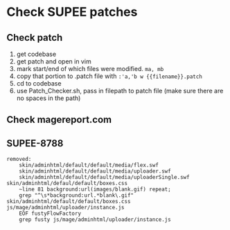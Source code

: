 # Check SUPEE patches
## Check patch
1. get codebase
2. get patch and open in vim
3. mark start/end of which files were modified. `ma, mb`
4. copy that portion to .patch file with `:'a,'b w {{filename}}.patch`
5. cd to codebase
6. use Patch_Checker.sh, pass in filepath to patch file (make sure there are no spaces in the path)

## Check magereport.com 

## SUPEE-8788
	removed:
		skin/adminhtml/default/default/media/flex.swf
		skin/adminhtml/default/default/media/uploader.swf
		skin/adminhtml/default/default/media/uploaderSingle.swf
	skin/adminhtml/defaul/default/boxes.css
		~line 81 background:url(images/blank.gif) repeat;
		grep "^\s*background:url.*blank\.gif" skin/adminhtml/default/default/boxes.css
	js/mage/adminhtml/uploader/instance.js
		EOF fustyFlowFactory
		grep fusty js/mage/adminhtml/uploader/instance.js


